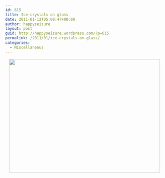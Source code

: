 ```yaml
---
id: 615
title: Ice crystals on glass
date: 2011-01-12T05:09:47+00:00
author: happyseizure
layout: post
guid: http://happyseizure.wordpress.com/?p=615
permalink: /2011/01/ice-crystals-on-glass/
categories:
  - Miscellaneous
---
```

<p style="text-align:center;">
  <a href="http://img.photobucket.com/albums/v236/mikezero/north%20america%202010%20and%20beyond/IMG_3860.jpg"><img class="aligncenter" title="ice" src="http://img.photobucket.com/albums/v236/mikezero/north%20america%202010%20and%20beyond/IMG_3860.jpg" alt="" width="480" height="360" /></a>
</p>